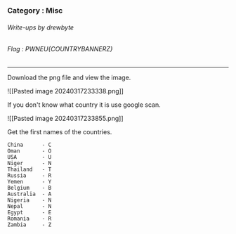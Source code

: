 ### Category : Misc
###### Write-ups by drewbyte
###### Flag : PWNEU{COUNTRYBANNERZ}
---

Download the png file and view the image.

![[Pasted image 20240317233338.png]]
 
 
 If you don't know what country it is use google scan.
 
![[Pasted image 20240317233855.png]]

Get the first names of the countries.

```
China      - C
Oman       - O
USA        - U
Niger      - N
Thailand   - T
Russia     - R
Yemen      - Y
Belgium    - B
Australia  - A
Nigeria    - N
Nepal      - N
Egypt      - E
Romania    - R
Zambia     - Z
```